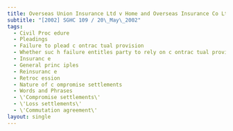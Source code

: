 ```yaml
---
title: Overseas Union Insurance Ltd v Home and Overseas Insurance Co Ltd (No 2)
subtitle: "[2002] SGHC 109 / 20\_May\_2002"
tags:
  - Civil Proc edure
  - Pleadings
  - Failure to plead c ontrac tual provision
  - Whether suc h failure entitles party to rely on c ontrac tual provision
  - Insuranc e
  - General princ iples
  - Reinsuranc e
  - Retroc ession
  - Nature of c ompromise settlements
  - Words and Phrases
  - \'Compromise settlements\'
  - \'Loss settlements\'
  - \'Commutation agreement\'
layout: single
---
```


